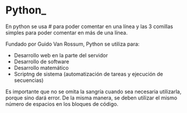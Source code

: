 # Python_

En python se usa # para poder comentar en una línea y las 3 comillas simples para poder comentar en más de una línea.

Fundado por Guido Van Rossum, Python se utiliza para:
- Desarrollo web en la parte del servidor
- Desarrollo de software
- Desarrollo matemático
- Scriptng de sistema (automatización de tareas y ejecución de secuencias)

Es importante que no se omita la sangría cuando sea necesaria utilizarla, porque sino dará error. De la misma manera, se deben utilizar el mismo número de espacios en los bloques de código.
